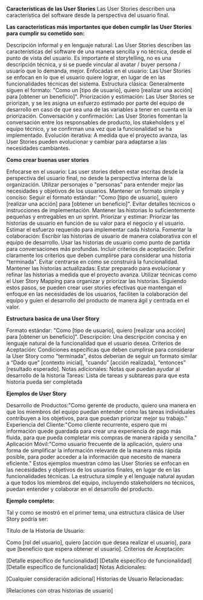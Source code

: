 **Características de las User Stories**
Las User Stories describen una característica del software desde la perspectiva del usuario final. 

**Las características más importantes que deben cumplir las User Stories para cumplir su cometido son:**

Descripción informal y en lenguaje natural: Las User Stories describen las características del software de una manera sencilla y no técnica, desde el punto de vista del usuario. Es importante el storytelling, no es una descripción técnica, y si se puede vincular al avatar / buyer persona / usuario que lo demanda, mejor.
Enfocadas en el usuario: Las User Stories se enfocan en lo que el usuario quiere lograr, en lugar de en las funcionalidades técnicas del sistema.
Estructura clásica: Generalmente siguen el formato: "Como un [tipo de usuario], quiero [realizar una acción] para [obtener un beneficio]".
Priorización y estimación: Las User Stories se priorizan, y se les asigna un esfuerzo estimado por parte del equipo de desarrollo en caso de que sea una de las variables a tener en cuenta en la priorización.
Conversación y confirmación: Las User Stories fomentan la conversación entre los responsables de producto, los stakeholders y el equipo técnico, y se confirman una vez que la funcionalidad se ha implementado.
Evolución iterativa: A medida que el proyecto avanza, las User Stories pueden evolucionar y cambiar para adaptarse a las necesidades cambiantes.

**Como crear buenas user stories**

Enfocarse en el usuario:
Las user stories deben estar escritas desde la perspectiva del usuario final, no desde la perspectiva interna de la organización.
Utilizar personajes o "personas" para entender mejor las necesidades y objetivos de los usuarios.
Mantener un formato simple y conciso:
Seguir el formato estándar: "Como [tipo de usuario], quiero [realizar una acción] para [obtener un beneficio]".
Evitar detalles técnicos o instrucciones de implementación.
Mantener las historias lo suficientemente pequeñas y entregables en un sprint.
Priorizar y estimar:
Priorizar las historias de usuario en función de su valor para el negocio y el usuario.
Estimar el esfuerzo requerido para implementar cada historia.
Fomentar la colaboración:
Escribir las historias de usuario de manera colaborativa con el equipo de desarrollo.
Usar las historias de usuario como punto de partida para conversaciones más profundas.
Incluir criterios de aceptación:
Definir claramente los criterios que deben cumplirse para considerar una historia "terminada".
Evitar centrarse en cómo se construirá la funcionalidad.
Mantener las historias actualizadas:
Estar preparado para evolucionar y refinar las historias a medida que el proyecto avanza.
Utilizar técnicas como el User Story Mapping para organizar y priorizar las historias.
Siguiendo estos pasos, se pueden crear user stories efectivas que mantengan el enfoque en las necesidades de los usuarios, faciliten la colaboración del equipo y guíen el desarrollo del producto de manera ágil y centrada en el valor.

**Estructura basica de una User Story**

Formato estándar: "Como [tipo de usuario], quiero [realizar una acción] para [obtener un beneficio]".
Descripción: Una descripción concisa y en lenguaje natural de la funcionalidad que el usuario desea.
Criterios de Aceptación: Condiciones específicas que deben cumplirse para considerar la User Story como "terminada", éstos deberian de seguir un formato similar a “Dado que” [contexto inicial], "cuando” [acción realizada], “entonces” [resultado esperado].
Notas adicionales:  Notas que puedan ayudar al desarrollo de la historia
Tareas: Lista de tareas y subtareas para que esta historia pueda ser completada

**Ejemplos de User Story**

Desarrollo de Productos:"Como gerente de producto, quiero una manera en que los miembros del equipo puedan entender cómo las tareas individuales contribuyen a los objetivos, para que puedan priorizar mejor su trabajo."
Experiencia del Cliente:"Como cliente recurrente, espero que mi información quede guardada para crear una experiencia de pago más fluida, para que pueda completar mis compras de manera rápida y sencilla."
Aplicación Móvil:"Como usuario frecuente de la aplicación, quiero una forma de simplificar la información relevante de la manera más rápida posible, para poder acceder a la información que necesito de manera eficiente."
Estos ejemplos muestran cómo las User Stories se enfocan en las necesidades y objetivos de los usuarios finales, en lugar de en las funcionalidades técnicas. La estructura simple y el lenguaje natural ayudan a que todos los miembros del equipo, incluyendo stakeholders no técnicos, puedan entender y colaborar en el desarrollo del producto.


**Ejemplo completo:**

Tal y como se mostró en el primer tema, una estructura clásica de User Story podría ser:

Título de la Historia de Usuario: 

Como [rol del usuario],
quiero [acción que desea realizar el usuario],
para que [beneficio que espera obtener el usuario].
Criterios de Aceptación:

[Detalle específico de funcionalidad]
[Detalle específico de funcionalidad]
[Detalle específico de funcionalidad]
Notas Adicionales:

[Cualquier consideración adicional]
Historias de Usuario Relacionadas:

[Relaciones con otras historias de usuario]